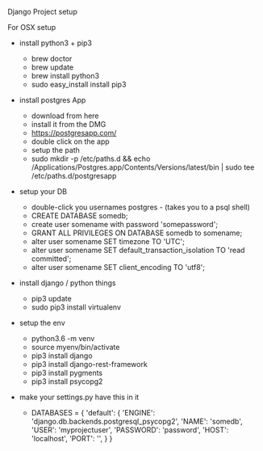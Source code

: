 
Django Project setup

For OSX setup

* install python3 + pip3
  * brew doctor
  * brew update
  * brew install python3
  * sudo easy_install install pip3

* install postgres App

  * download from here
  * install it from the DMG
  * https://postgresapp.com/
  * double click on the app
  * setup the path
  * sudo mkdir -p /etc/paths.d && echo /Applications/Postgres.app/Contents/Versions/latest/bin | sudo tee /etc/paths.d/postgresapp

* setup your DB
  * double-click you usernames postgres - (takes you to a psql shell)
  * CREATE DATABASE somedb;
  * create user somename with password 'somepassword';
  * GRANT ALL PRIVILEGES ON DATABASE somedb to somename;
  * alter user somename SET timezone TO 'UTC';
  * alter user somename SET default_transaction_isolation TO 'read committed';
  * alter user somename SET client_encoding TO 'utf8';

* install django / python things

  * pip3 update
  * sudo pip3 install virtualenv

* setup the env
  * python3.6 -m venv
  * source myenv/bin/activate
  * pip3 install django
  * pip3 install django-rest-framework
  * pip3 install pygments
  * pip3 install psycopg2

* make your settings.py have this in it

    * DATABASES = {
          'default': {
              'ENGINE': 'django.db.backends.postgresql_psycopg2',
              'NAME': 'somedb',
              'USER': 'myprojectuser',
              'PASSWORD': 'password',
              'HOST': 'localhost',
              'PORT': '',
          }
      }
